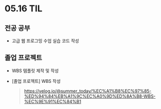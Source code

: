 <h1> 05.16 TIL </h1>

## 전공 공부

- 고급 웹 프로그밍 수업 실습 코드 작성


## 졸업 프로젝트

- WBS 템플릿 제작 및 작성 

- [졸업 프로젝트] WBS 작성
  > https://velog.io/@summer_today/%EC%A1%B8%EC%97%85-%ED%94%84%EB%A1%9C%EC%A0%9D%ED%8A%B8-WBS-%EC%9E%91%EC%84%B1
